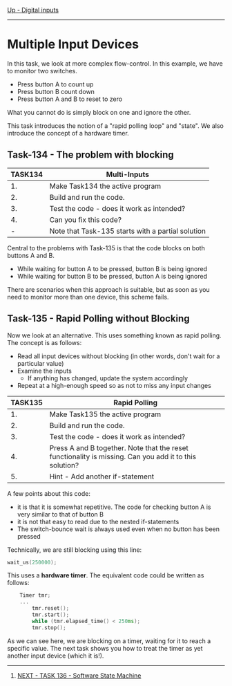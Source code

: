 [Up - Digital inputs](Digital_Inputs_1.md)

--- 

# Multiple Input Devices
In this task, we look at more complex flow-control. In this example, we have to monitor two switches.

* Press button A to count up
* Press button B count down
* Press button A and B to reset to zero

What you cannot do is simply block on one and ignore the other.

This task introduces the notion of a "rapid polling loop" and "state". We also introduce the concept of a hardware timer.

## Task-134 - The problem with blocking

| TASK134 | Multi-Inputs |
| --- | --- |
| 1. | Make Task134 the active program |
| 2. | Build and run the code.   |
| 3.  | Test the code - does it work as intended? |
| 4.  | Can you fix this code? |
| -   | Note that Task-135 starts with a partial solution |

Central to the problems with Task-135 is that the code blocks on both buttons A and B.

* While waiting for button A to be pressed, button B is being ignored
* While waiting for button B to be pressed, button A is being ignored

There are scenarios when this approach is suitable, but as soon as you need to monitor more than one device, this scheme fails.

## Task-135 - Rapid Polling without Blocking
Now we look at an alternative. This uses something known as rapid polling. The concept is as follows:

* Read all input devices without blocking (in other words, don't wait for a particular value)
* Examine the inputs 
    * If anything has changed, update the system accordingly
* Repeat at a high-enough speed so as not to miss any input changes

| TASK135 | Rapid Polling |
| --- | --- |
| 1. | Make Task135 the active program |
| 2. | Build and run the code.   |
| 3.  | Test the code - does it work as intended? |
| 4.  | Press A and B together. Note that the reset functionality is missing. Can you add it to this solution? |
| 5.  | Hint - Add another if-statement |

A few points about this code:

* it is that it is somewhat repetitive. The code for checking button A is very similar to that of button B
* it is not that easy to read due to the nested if-statements
* The switch-bounce wait is always used even when no button has been pressed


Technically, we are still blocking using this line:

```C++
wait_us(250000);  
```

This uses a **hardware timer**. The equivalent code could be written as follows:

```C++
    Timer tmr;
    ...
        tmr.reset();
        tmr.start();
        while (tmr.elapsed_time() < 250ms);
        tmr.stop();
```

As we can see here, we are blocking on a timer, waiting for it to reach a specific value. The next task shows you how to treat the timer as yet another input device (which it is!).

---

1. [NEXT - TASK 136 - Software State Machine](TASK136.md)